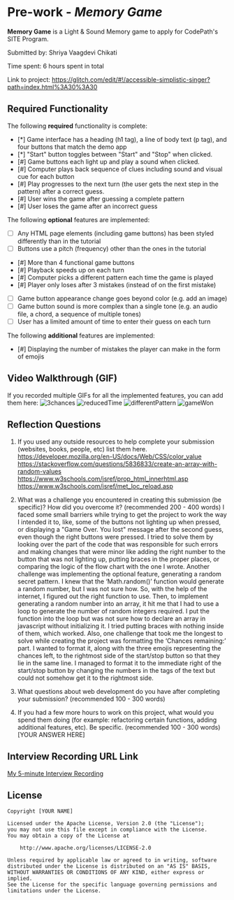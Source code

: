 # Pre-work - *Memory Game*

**Memory Game** is a Light & Sound Memory game to apply for CodePath's SITE Program. 

Submitted by: Shriya Vaagdevi Chikati

Time spent: 6 hours spent in total

Link to project: https://glitch.com/edit/#!/accessible-simplistic-singer?path=index.html%3A30%3A30

## Required Functionality

The following **required** functionality is complete:

* [*] Game interface has a heading (h1 tag), a line of body text (p tag), and four buttons that match the demo app
* [*] "Start" button toggles between "Start" and "Stop" when clicked. 
* [#] Game buttons each light up and play a sound when clicked. 
* [#] Computer plays back sequence of clues including sound and visual cue for each button
* [#] Play progresses to the next turn (the user gets the next step in the pattern) after a correct guess. 
* [#] User wins the game after guessing a complete pattern
* [#] User loses the game after an incorrect guess

The following **optional** features are implemented:

* [ ] Any HTML page elements (including game buttons) has been styled differently than in the tutorial
* [ ] Buttons use a pitch (frequency) other than the ones in the tutorial
* [#] More than 4 functional game buttons
* [#] Playback speeds up on each turn
* [#] Computer picks a different pattern each time the game is played
* [#] Player only loses after 3 mistakes (instead of on the first mistake)
* [ ] Game button appearance change goes beyond color (e.g. add an image)
* [ ] Game button sound is more complex than a single tone (e.g. an audio file, a chord, a sequence of multiple tones)
* [ ] User has a limited amount of time to enter their guess on each turn

The following **additional** features are implemented:

- [#] Displaying the number of mistakes the player can make in the form of emojis

## Video Walkthrough (GIF)

If you recorded multiple GIFs for all the implemented features, you can add them here:
![3chances](https://user-images.githubusercontent.com/95562069/161200488-fb8b236e-8952-46b8-a087-032304746d3e.gif)
![reducedTime](https://user-images.githubusercontent.com/95562069/161200713-2d3f9d5a-7b9e-4301-8245-7d683e97fd1c.gif)
![differentPattern](https://user-images.githubusercontent.com/95562069/161202194-cfae3706-1566-43b9-8ae0-1c7a8bdfa410.gif)
![gameWon](https://user-images.githubusercontent.com/95562069/161203715-f712a256-7192-4250-ae05-a7ab05e6b6ea.gif)


## Reflection Questions
1. If you used any outside resources to help complete your submission (websites, books, people, etc) list them here. 
https://developer.mozilla.org/en-US/docs/Web/CSS/color_value
https://stackoverflow.com/questions/5836833/create-an-array-with-random-values
https://www.w3schools.com/jsref/prop_html_innerhtml.asp
https://www.w3schools.com/jsref/met_loc_reload.asp


2. What was a challenge you encountered in creating this submission (be specific)? How did you overcome it? (recommended 200 - 400 words) 
I faced some small barriers while trying to get the project to work the way I intended it to, like, some of the buttons not lighting up when pressed, or displaying a "Game Over. You lost" message after the second guess, even though the right buttons were pressed. I tried to solve them by looking over the part of the code that was responsible for such errors and making changes that were minor like adding the right number to the button that was not lighting up, putting braces in the proper places, or comparing the logic of the flow chart with the one I wrote. Another challenge was implementing the optional feature, generating a random secret pattern. I knew that the ‘Math.random()’ function would generate a random number, but I was not sure how. So, with the help of the internet, I figured out the right function to use. Then, to implement generating a random number into an array, it hit me that I had to use a loop to generate the number of random integers required. I put the function into the loop but was not sure how to declare an array in javascript without initializing it. I tried putting braces with nothing inside of them, which worked. Also, one challenge that took me the longest to solve while creating the project was formatting the ‘Chances remaining:’ part. I wanted to format it, along with the three emojis representing the chances left, to the rightmost side of the start/stop button so that they lie in the same line. I managed to format it to the immediate right of the start/stop button by changing the numbers in the tags of the text but could not somehow get it to the rightmost side.


3. What questions about web development do you have after completing your submission? (recommended 100 - 300 words) 
 

4. If you had a few more hours to work on this project, what would you spend them doing (for example: refactoring certain functions, adding additional features, etc). Be specific. (recommended 100 - 300 words) 
[YOUR ANSWER HERE]



## Interview Recording URL Link

[My 5-minute Interview Recording](your-link-here)


## License

    Copyright [YOUR NAME]

    Licensed under the Apache License, Version 2.0 (the "License");
    you may not use this file except in compliance with the License.
    You may obtain a copy of the License at

        http://www.apache.org/licenses/LICENSE-2.0

    Unless required by applicable law or agreed to in writing, software
    distributed under the License is distributed on an "AS IS" BASIS,
    WITHOUT WARRANTIES OR CONDITIONS OF ANY KIND, either express or implied.
    See the License for the specific language governing permissions and
    limitations under the License.
